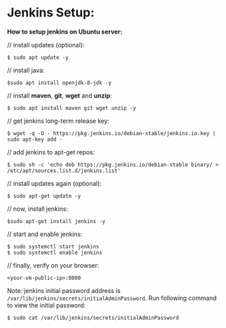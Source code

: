 # Jenkins Setup:

**How to setup jenkins on Ubuntu server:**

// install updates (optional):
    
    $ sudo apt update -y

// install java:

    $sudo apt install openjdk-8-jdk -y

// install **maven**, **git**, **wget** and **unzip**:

    $ sudo apt install maven git wget unzip -y

// get jenkins long-term release key:

    $ wget -q -O - https://pkg.jenkins.io/debian-stable/jenkins.io.key | sudo apt-key add -

// add jenkins to apt-get repos:

    $ sudo sh -c 'echo deb https://pkg.jenkins.io/debian-stable binary/ > /etc/apt/sources.list.d/jenkins.list'

// install updates again (optional):

    $ sudo apt-get update -y

// now, install jenkins:
    
    $sudo apt-get install jenkins -y

// start and enable jenkins:

    $ sudo systemctl start jenkins
    $ sudo systemctl enable jenkins

// finally, verify on your browser:

    <your-vm-public-ip>:8080

Note: jenkins initial password address is `/var/lib/jenkins/secrets/initialAdminPassword`. Run following command to view the initial password:

    $ sudo cat /var/lib/jenkins/secrets/initialAdminPassword